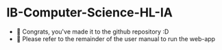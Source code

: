 # IB-Computer-Science-HL-IA
- 📌 Congrats, you've made it to the github repository :D
- 🚩 Please refer to the remainder of the user manual to run the web-app
